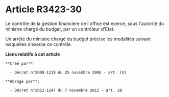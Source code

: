 # Article R3423-30

Le contrôle de la gestion financière de l'office est exercé, sous l'autorité du ministre chargé du budget, par un contrôleur
d'Etat.

Un arrêté du ministre chargé du budget précise les modalités suivant lesquelles s'exerce ce contrôle.

**Liens relatifs à cet article**

	**Créé par**:

	  - Décret n°2008-1219 du 25 novembre 2008 - art. (V)

	**Abrogé par**:

	  - Décret n°2012-1247 du 7 novembre 2012 - art. 28
